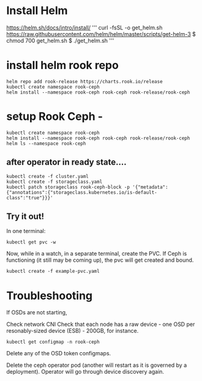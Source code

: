 # Install Helm
https://helm.sh/docs/intro/install/
'''
curl -fsSL -o get_helm.sh https://raw.githubusercontent.com/helm/helm/master/scripts/get-helm-3
$ chmod 700 get_helm.sh
$ ./get_helm.sh
'''

# install helm rook repo
```
helm repo add rook-release https://charts.rook.io/release
kubectl create namespace rook-ceph
helm install --namespace rook-ceph rook-ceph rook-release/rook-ceph
```

# setup Rook Ceph -
```
kubectl create namespace rook-ceph
helm install --namespace rook-ceph rook-ceph rook-release/rook-ceph
helm ls --namespace rook-ceph
```
## after operator in ready state....
```
kubectl create -f cluster.yaml
kubectl create -f storageclass.yaml
kubectl patch storageclass rook-ceph-block -p '{"metadata": {"annotations":{"storageclass.kubernetes.io/is-default-class":"true"}}}'
```
## Try it out!
In one terminal:
```
kubectl get pvc -w
```

Now, while in a watch, in a separate terminal, create the PVC.  If Ceph is functioning (it still may be coming up), the pvc will get created and bound.
```
kubectl create -f example-pvc.yaml
```


# Troubleshooting
If OSDs are not starting,

Check network CNI
Check that each node has a raw device - one OSD per resonably-sized device (ESB) - 200GB, for instance.
```
kubectl get configmap -n rook-ceph 
```
Delete any of the OSD token configmaps.

Delete the ceph operator pod (another will restart as it is governed by a deployment).
Operator will go through device discovery again.
